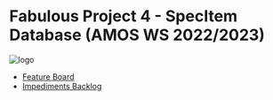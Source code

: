 # Fabulous Project 4 - SpecItem Database (AMOS WS 2022/2023)

![logo](https://user-images.githubusercontent.com/73983419/197816750-85ed9dc7-dea4-407e-b87b-570d3bd53ec7.png)

- [Feature Board](https://github.com/users/lnrd96/projects/1/views/1)
- [Impediments Backlog](https://github.com/users/julianrosenberger/projects/1)

